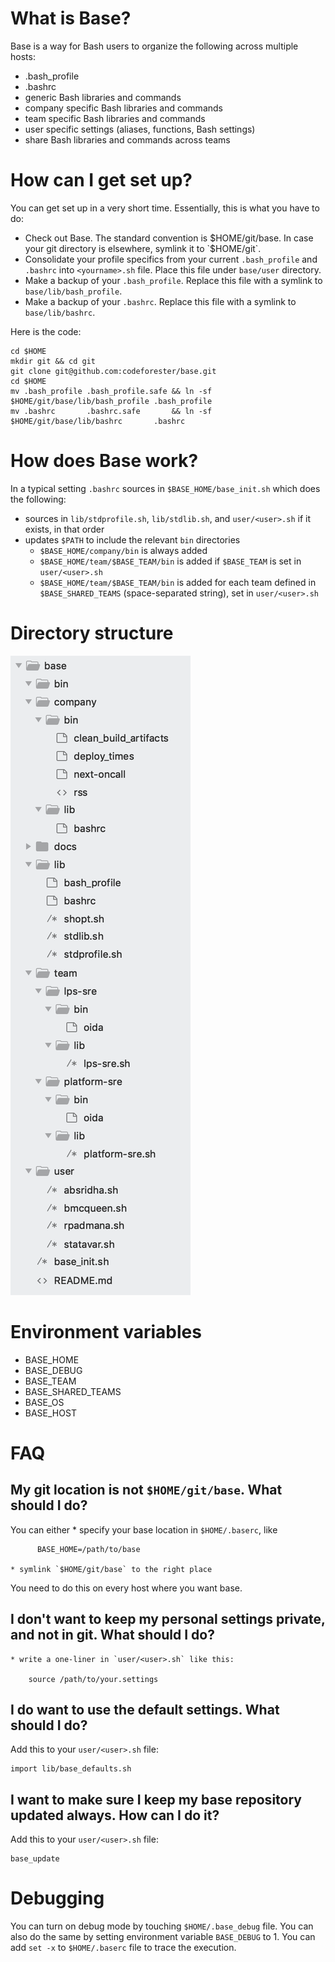# **What is Base?**

Base is a way for Bash users to organize the following across multiple hosts:

* .bash_profile
* .bashrc
* generic Bash libraries and commands
* company specific Bash libraries and commands
* team specific Bash libraries and commands
* user specific settings (aliases, functions, Bash settings)
* share Bash libraries and commands across teams

# **How can I get set up?**

You can get set up in a very short time.  Essentially, this is what you have to do:

* Check out Base. The standard convention is $HOME/git/base.  In case your git directory is elsewhere, symlink it to `$HOME/git`.
* Consolidate your profile specifics from your current `.bash_profile` and `.bashrc` into `<yourname>.sh` file.  Place this file under `base/user` directory.
* Make a backup of your `.bash_profile`.  Replace this file with a symlink to `base/lib/bash_profile`.
* Make a backup of your `.bashrc`.  Replace this file with a symlink to `base/lib/bashrc`.

Here is the code:

    cd $HOME
    mkdir git && cd git
    git clone git@github.com:codeforester/base.git
    cd $HOME
    mv .bash_profile .bash_profile.safe && ln -sf $HOME/git/base/lib/bash_profile .bash_profile
    mv .bashrc       .bashrc.safe       && ln -sf $HOME/git/base/lib/bashrc       .bashrc

# **How does Base work?**

In a typical setting `.bashrc` sources in `$BASE_HOME/base_init.sh` which does the following:

* sources in `lib/stdprofile.sh`, `lib/stdlib.sh`, and `user/<user>.sh` if it exists, in that order
* updates `$PATH` to include the relevant `bin` directories
    * `$BASE_HOME/company/bin` is always added
    * `$BASE_HOME/team/$BASE_TEAM/bin` is added if `$BASE_TEAM` is set in `user/<user>.sh`
    * `$BASE_HOME/team/$BASE_TEAM/bin` is added for each team defined in `$BASE_SHARED_TEAMS` (space-separated string), set in `user/<user>.sh`

# **Directory structure**

[![Screenshot of directory structure](./docs/img/directory_structure.png)](./docs/img/directory_structure.png)

# **Environment variables**

* BASE_HOME
* BASE_DEBUG
* BASE_TEAM
* BASE_SHARED_TEAMS
* BASE_OS
* BASE_HOST

# **FAQ**

## My git location is not `$HOME/git/base`.  What should I do?

You can either
    * specify your base location in `$HOME/.baserc`, like
      
          BASE_HOME=/path/to/base

    * symlink `$HOME/git/base` to the right place

You need to do this on every host where you want base.

## I don't want to keep my personal settings private, and not in git.  What should I do?

    * write a one-liner in `user/<user>.sh` like this:

        source /path/to/your.settings

## I do want to use the default settings.  What should I do?

Add this to your `user/<user>.sh` file:

    import lib/base_defaults.sh

## I want to make sure I keep my base repository updated always.  How can I do it?

Add this to your `user/<user>.sh` file:

    base_update

# **Debugging**

You can turn on debug mode by touching `$HOME/.base_debug` file.  You can also do the same by setting environment variable `BASE_DEBUG` to 1. You can add `set -x` to `$HOME/.baserc` file to trace the execution.
